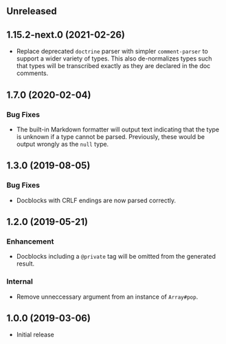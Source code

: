 <!-- Learn how to maintain this file at https://github.com/WordPress/gutenberg/tree/HEAD/packages#maintaining-changelogs. -->

## Unreleased

## 1.15.2-next.0 (2021-02-26)

- Replace deprecated `doctrine` parser with simpler `comment-parser` to support a wider variety of types. This also de-normalizes types such that types will be transcribed exactly as they are declared in the doc comments.

## 1.7.0 (2020-02-04)

### Bug Fixes

- The built-in Markdown formatter will output text indicating that the type is unknown if a type cannot be parsed. Previously, these would be output wrongly as the `null` type.

## 1.3.0 (2019-08-05)

### Bug Fixes

- Docblocks with CRLF endings are now parsed correctly.

## 1.2.0 (2019-05-21)

### Enhancement

- Docblocks including a `@private` tag will be omitted from the generated result.

### Internal

- Remove unneccessary argument from an instance of `Array#pop`.

## 1.0.0 (2019-03-06)

- Initial release
